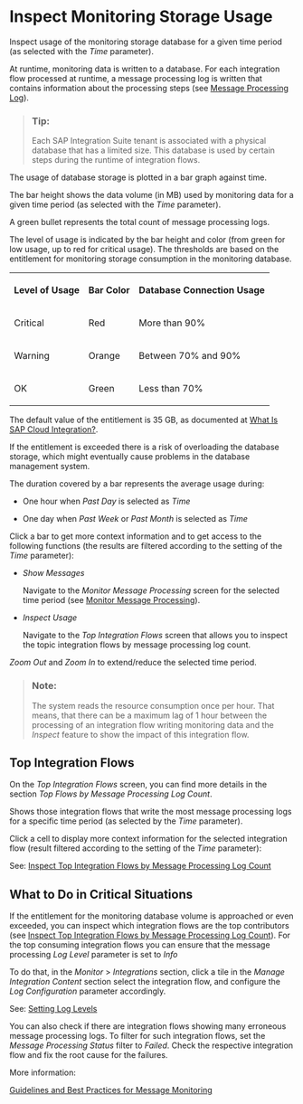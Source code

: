 <!-- loio216dc43e45b7423eb670e6e1e7bd05e0 -->

# Inspect Monitoring Storage Usage

Inspect usage of the monitoring storage database for a given time period \(as selected with the *Time* parameter\).

At runtime, monitoring data is written to a database. For each integration flow processed at runtime, a message processing log is written that contains information about the processing steps \(see [Message Processing Log](message-processing-log-b32f8cd.md)\).

> ### Tip:  
> Each SAP Integration Suite tenant is associated with a physical database that has a limited size. This database is used by certain steps during the runtime of integration flows.

The usage of database storage is plotted in a bar graph against time.

The bar height shows the data volume \(in MB\) used by monitoring data for a given time period \(as selected with the *Time* parameter\).

A green bullet represents the total count of message processing logs.

The level of usage is indicated by the bar height and color \(from green for low usage, up to red for critical usage\). The thresholds are based on the entitlement for monitoring storage consumption in the monitoring database.


<table>
<tr>
<th valign="top">

Level of Usage

</th>
<th valign="top">

Bar Color

</th>
<th valign="top">

Database Connection Usage

</th>
</tr>
<tr>
<td valign="top">

Critical

</td>
<td valign="top">

Red

</td>
<td valign="top">

More than 90%

</td>
</tr>
<tr>
<td valign="top">

Warning

</td>
<td valign="top">

Orange

</td>
<td valign="top">

Between 70% and 90%

</td>
</tr>
<tr>
<td valign="top">

OK

</td>
<td valign="top">

Green

</td>
<td valign="top">

Less than 70%

</td>
</tr>
</table>

The default value of the entitlement is 35 GB, as documented at [What Is SAP Cloud Integration?](https://help.sap.com/docs/cloud-integration/sap-cloud-integration/what-is-sap-cloud-integration).

If the entitlement is exceeded there is a risk of overloading the database storage, which might eventually cause problems in the database management system.

The duration covered by a bar represents the average usage during:

-   One hour when *Past Day* is selected as *Time* 

-   One day when *Past Week* or *Past Month* is selected as *Time* 


Click a bar to get more context information and to get access to the following functions \(the results are filtered according to the setting of the *Time* parameter\):

-   *Show Messages*

    Navigate to the *Monitor Message Processing* screen for the selected time period \(see [Monitor Message Processing](monitor-message-processing-314df3f.md)\).

-   *Inspect Usage*

    Navigate to the *Top Integration Flows* screen that allows you to inspect the topic integration flows by message processing log count.


*Zoom Out* and *Zoom In* to extend/reduce the selected time period. 

> ### Note:  
> The system reads the resource consumption once per hour. That means, that there can be a maximum lag of 1 hour between the processing of an integration flow writing monitoring data and the *Inspect* feature to show the impact of this integration flow.



<a name="loio216dc43e45b7423eb670e6e1e7bd05e0__section_tqd_3w1_bxb"/>

## Top Integration Flows

On the *Top Integration Flows* screen, you can find more details in the section *Top Flows by Message Processing Log Count*.

Shows those integration flows that write the most message processing logs for a specific time period \(as selected by the *Time* parameter\).

Click a cell to display more context information for the selected integration flow \(result filtered according to the setting of the *Time* parameter\):

See: [Inspect Top Integration Flows by Message Processing Log Count](inspect-top-integration-flows-by-message-processing-log-count-696b65e.md)



<a name="loio216dc43e45b7423eb670e6e1e7bd05e0__section_vgy_pw5_ywb"/>

## What to Do in Critical Situations

If the entitlement for the monitoring database volume is approached or even exceeded, you can inspect which integration flows are the top contributors \(see [Inspect Top Integration Flows by Message Processing Log Count](inspect-top-integration-flows-by-message-processing-log-count-696b65e.md)\). For the top consuming integration flows you can ensure that the message processing *Log Level* parameter is set to *Info* 

To do that, in the *Monitor* \> *Integrations* section, click a tile in the *Manage Integration Content* section select the integration flow, and configure the *Log Configuration* parameter accordingly.

See: [Setting Log Levels](setting-log-levels-4e6d3fc.md) 

You can also check if there are integration flows showing many erroneous message processing logs. To filter for such integration flows, set the *Message Processing Status* filter to *Failed*. Check the respective integration flow and fix the root cause for the failures.

More information:

[Guidelines and Best Practices for Message Monitoring](guidelines-and-best-practices-for-message-monitoring-6f598b4.md)


